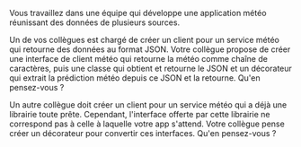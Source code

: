 Vous travaillez dans une équipe qui développe une application météo réunissant des données de plusieurs sources.

Un de vos collègues est chargé de créer un client pour un service météo qui retourne des données au format JSON.
Votre collègue propose de créer une interface de client météo qui retourne la météo comme chaîne de caractères,
puis une classe qui obtient et retourne le JSON et un décorateur qui extrait la prédiction météo depuis ce JSON et la retourne.
Qu'en pensez-vous ?

Un autre collègue doit créer un client pour un service météo qui a déjà une librairie toute prête.
Cependant, l'interface offerte par cette librairie ne correspond pas à celle à laquelle votre app s'attend.
Votre collègue pense créer un décorateur pour convertir ces interfaces.
Qu'en pensez-vous ?
